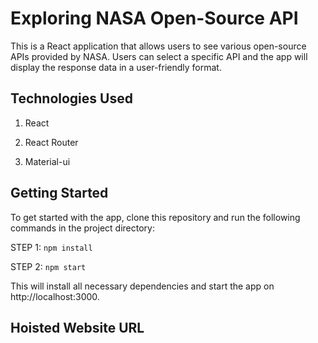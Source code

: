 # Exploring NASA Open-Source API

This is a React application that allows users to see various open-source APIs provided by NASA. Users can select a specific API and the app will display the response data in a user-friendly format.

## Technologies Used
1. React

2. React Router

3. Material-ui

## Getting Started
To get started with the app, clone this repository and run the following commands in the project directory:

STEP 1: `npm install`

STEP 2: `npm start`

This will install all necessary dependencies and start the app on http://localhost:3000.

## Hoisted Website URL
